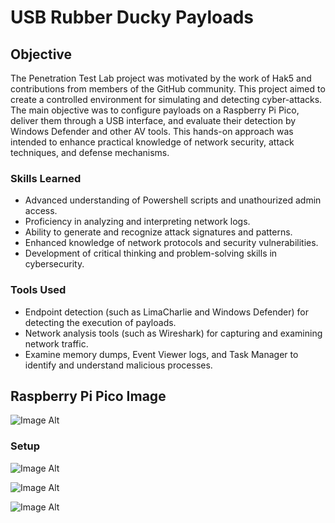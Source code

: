 # USB Rubber Ducky Payloads

## Objective


The Penetration Test Lab project was motivated by the work of Hak5 and contributions from members of the GitHub community. This project aimed to create a controlled environment for simulating and detecting cyber-attacks. The main objective was to configure payloads on a Raspberry Pi Pico, deliver them through a USB interface, and evaluate their detection by Windows Defender and other AV tools. This hands-on approach was intended to enhance practical knowledge of network security, attack techniques, and defense mechanisms.

### Skills Learned


- Advanced understanding of Powershell scripts and unathourized admin access.
- Proficiency in analyzing and interpreting network logs.
- Ability to generate and recognize attack signatures and patterns.
- Enhanced knowledge of network protocols and security vulnerabilities.
- Development of critical thinking and problem-solving skills in cybersecurity.

### Tools Used

- Endpoint detection (such as LimaCharlie and Windows Defender) for detecting the execution of payloads.
- Network analysis tools (such as Wireshark) for capturing and examining network traffic.
- Examine memory dumps, Event Viewer logs, and Task Manager to identify and understand malicious processes.

## Raspberry Pi Pico Image

![Image Alt](https://github.com/PrivSecLabs/PenetrationTestLab/blob/main/Pi%20Pico.png?raw=true)

### Setup

![Image Alt](https://github.com/PrivSecLabs/PenetrationTestLab/blob/main/REF%201%20PICO.png?raw=true)

![Image Alt](https://github.com/PrivSecLabs/PenetrationTestLab/blob/main/REF%202%20PICO.png?raw=true)

![Image Alt](https://github.com/PrivSecLabs/PenetrationTestLab/blob/main/REF%203%20PICO.png?raw=true)



